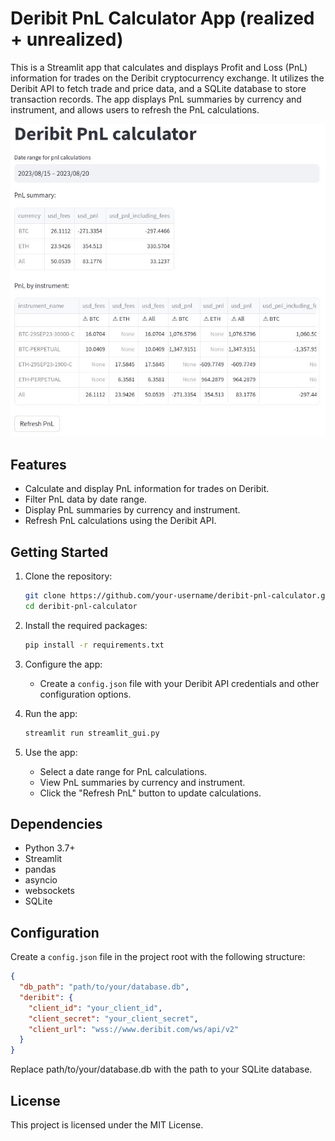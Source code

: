 # Deribit PnL Calculator App (realized + unrealized)

This is a Streamlit app that calculates and displays Profit and Loss (PnL) information for trades on the Deribit cryptocurrency exchange. It utilizes the Deribit API to fetch trade and price data, and a SQLite database to store transaction records. The app displays PnL summaries by currency and instrument, and allows users to refresh the PnL calculations.

![Deribit PnL calculator](deribit_pl_calculator.JPG)
## Features

- Calculate and display PnL information for trades on Deribit.
- Filter PnL data by date range.
- Display PnL summaries by currency and instrument.
- Refresh PnL calculations using the Deribit API.

## Getting Started

1. Clone the repository:

   ```bash
   git clone https://github.com/your-username/deribit-pnl-calculator.git
   cd deribit-pnl-calculator
   ```

2. Install the required packages:

   ```bash
   pip install -r requirements.txt
   ```

3. Configure the app:

   - Create a `config.json` file with your Deribit API credentials and other configuration options.

4. Run the app:

   ```bash
   streamlit run streamlit_gui.py
   ```

5. Use the app:

   - Select a date range for PnL calculations.
   - View PnL summaries by currency and instrument.
   - Click the \"Refresh PnL\" button to update calculations.

## Dependencies

- Python 3.7+
- Streamlit
- pandas
- asyncio
- websockets
- SQLite

## Configuration

Create a `config.json` file in the project root with the following structure:

```json
{
  "db_path": "path/to/your/database.db",
  "deribit": {
    "client_id": "your_client_id",
    "client_secret": "your_client_secret",
    "client_url": "wss://www.deribit.com/ws/api/v2"
  }
}
```
Replace path/to/your/database.db with the path to your SQLite database.

## License

This project is licensed under the MIT License.

